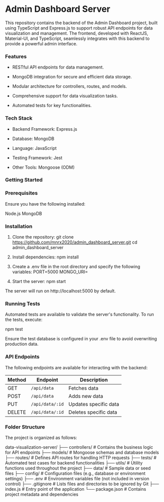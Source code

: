 # Admin Dashboard Server


This repository contains the backend of the Admin Dashboard project, built using TypeScript and Express.js to support robust API endpoints for data visualization and management. The frontend, developed with ReactJS, Material-UI, and TypeScript, seamlessly integrates with this backend to provide a powerful admin interface.

### Features


- RESTful API endpoints for data management.

- MongoDB integration for secure and efficient data storage.

- Modular architecture for controllers, routes, and models.

- Comprehensive support for data visualization tasks.
- Automated tests for key functionalities.

### Tech Stack

- Backend Framework: Express.js

- Database: MongoDB

- Language: JavaScript

- Testing Framework: Jest

- Other Tools: Mongoose (ODM)

### Getting Started

### Prerequisites

Ensure you have the following installed:

Node.js
MongoDB

### Installation
1. Clone the repository:
git clone https://github.com/mnrx2020/admin_dashboard_server.git
cd admin_dashboard_server

2. Install dependencies:
npm install

3. Create a .env file in the root directory and specify the following variables:
PORT=5000
MONGO_URI=<Your MongoDB connection string>

4. Start the server:
npm start

The server will run on http://localhost:5000 by default.

### Running Tests
Automated tests are available to validate the server's functionality. To run the tests, execute:

npm test

Ensure the test database is configured in your .env file to avoid overwriting production data.

### API Endpoints

The following endpoints are available for interacting with the backend:

| Method | Endpoint         | Description           |
|--------|------------------|-----------------------|
| GET    | `/api/data`      | Fetches data          |
| POST   | `/api/data`      | Adds new data         |
| PUT    | `/api/data/:id`  | Updates specific data |
| DELETE | `/api/data/:id`  | Deletes specific data |


### Folder Structure

The project is organized as follows:



data-visualization-server/ ├── controllers/ # Contains the business logic for API endpoints ├── models/ # Mongoose schemas and database models ├── routes/ # Defines API routes for handling HTTP requests ├── tests/ # Automated test cases for backend functionalities ├── utils/ # Utility functions used throughout the project ├── data/ # Sample data or seed files ├── config/ # Configuration files (e.g., database or environment settings) ├── .env # Environment variables file (not included in version control) ├── .gitignore # Lists files and directories to be ignored by Git ├── index.js # Entry point of the application └── package.json # Contains project metadata and dependencies
